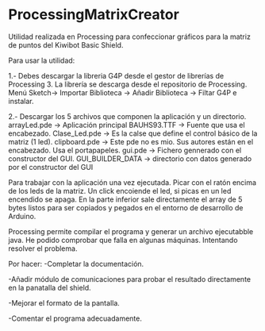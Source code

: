 # ProcessingMatrixCreator
Utilidad realizada en Processing para confeccionar gráficos para la matriz de puntos del Kiwibot Basic Shield.

Para usar la utilidad:

1.- Debes descargar la libreria G4P desde el gestor de librerías de Processing 3. La librería se descarga desde el repositorio de Processing. Menú Sketch-> Importar Biblioteca -> Añadir Biblioteca -> Filtar G4P e instalar.

2.- Descargar los 5 archivos que componen la aplicación y un directorio.
arrayLed.pde  -> Aplicación principal
BAUHS93.TTF -> Fuente que usa el encabezado.
Clase_Led.pde -> Es la calse que define el control básico de la matriz (1 led).
clipboard.pde -> Este pde no es mio. Sus autores están en el encabezado. Usa el portapapeles.
gui.pde -> Fichero gennerado con el constructor del GUI.
GUI_BUILDER_DATA -> directorio con datos generado por el constructor del GUI

Para trabajar con la aplicación una vez ejecutada. Picar con el ratón encima de los leds de la matriz. Un click encoiende el led, si picas en un led encendido se apaga. En la parte inferior sale directamente el array de 5 bytes listos para ser copiados y pegados en el entorno de desarrollo de Arduino.

Processing permite compilar el programa y generar un archivo ejecutabble java. He podido comprobar que falla en algunas máquinas. Intentando resolver el problema.

Por hacer:
-Completar la documentación.

-Añadir módulo de comunicaciones para probar el resultado directamente en la panatalla del shield.

-Mejorar el formato de la pantalla.

-Comentar el programa adecuadamente.



